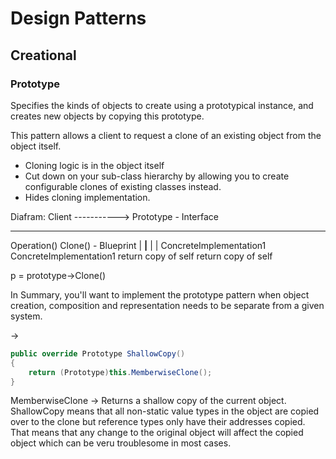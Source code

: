 
# Design Patterns

## Creational

### Prototype

Specifies the kinds of objects to create using a prototypical instance, and creates new objects by copying this prototype.

This pattern allows a client to request a clone of an existing object from the object itself.

  - Cloning logic is in the object itself
  - Cut down on your sub-class hierarchy by allowing you to create configurable clones of existing classes instead.
  - Hides cloning implementation.

Diafram:
  Client         ----------->               Prototype - Interface
  ------                                    ----------
  Operation()                               Clone() - Blueprint
                                                    |
                                                ____|____
                                               |         |
                          ConcreteImplementation1      ConcreteImplementation1
                          return copy of self           return copy of self



p = prototype->Clone()


In Summary, you'll want to implement the prototype pattern when object creation, composition and representation needs to be separate from a given system.

->
```cs
public override Prototype ShallowCopy()
{
    return (Prototype)this.MemberwiseClone();
}
```
MemberwiseClone -> Returns a shallow copy of the current object.
ShallowCopy means that all non-static value types in the object are copied over to the clone but reference types only have their addresses copied. That means that any change to the original object will affect the copied object which can be veru troublesome in most cases. 
